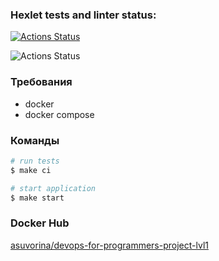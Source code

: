 ### Hexlet tests and linter status:
[![Actions Status](https://github.com/suvori/devops-for-programmers-project-lvl1/workflows/hexlet-check/badge.svg)](https://github.com/suvori/devops-for-programmers-project-lvl1/actions)

![Actions Status](https://github.com/suvori/devops-for-programmers-project-lvl1/actions/workflows/push.yml/badge.svg)

### Требования 

* docker
* docker compose

### Команды

```sh
# run tests
$ make ci
```
```sh
# start application
$ make start
```

### Docker Hub

[asuvorina/devops-for-programmers-project-lvl1](https://hub.docker.com/repository/docker/asuvorina/devops-for-programmers-project-lvl1)
